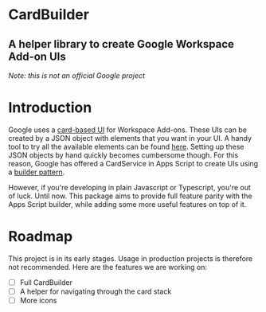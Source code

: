 # CardBuilder
**A helper library to create Google Workspace Add-on UIs**
---
*Note: this is not an official Google project*

# Introduction
Google uses a [card-based UI](https://developers.google.com/apps-script/add-ons/concepts/card-interfaces) for Workspace Add-ons. These UIs can be created by a JSON object with elements that you want in your UI. A handy tool to try all the available elements can be found [here](https://addons.gsuite.google.com/uikit/builder).
Setting up these JSON objects by hand quickly becomes cumbersome though. For this reason, Google has offered a CardService in Apps Script to create UIs using a [builder pattern](https://refactoring.guru/design-patterns/builder).

However, if you're developing in plain Javascript or Typescript, you're out of luck. Until now. This package aims to provide full feature parity with the Apps Script builder, while adding some more useful features on top of it.

# Roadmap
This project is in its early stages. Usage in production projects is therefore not recommended.
Here are the features we are working on:

- [ ] Full CardBuilder
- [ ] A helper for navigating through the card stack
- [ ] More icons
